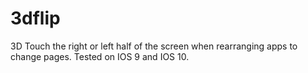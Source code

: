 # 3dflip


3D Touch the right or left half of the screen when rearranging apps to change pages. Tested on IOS 9 and IOS 10.

